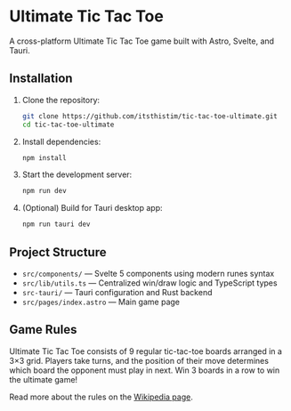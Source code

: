 # Ultimate Tic Tac Toe

A cross-platform Ultimate Tic Tac Toe game built with Astro, Svelte, and Tauri.

## Installation

1. Clone the repository:

    ```bash
    git clone https://github.com/itsthistim/tic-tac-toe-ultimate.git
    cd tic-tac-toe-ultimate
    ```

2. Install dependencies:

    ```bash
    npm install
    ```

3. Start the development server:

    ```bash
    npm run dev
    ```

4. (Optional) Build for Tauri desktop app:

    ```bash
    npm run tauri dev
    ```

## Project Structure

-   `src/components/` — Svelte 5 components using modern runes syntax
-   `src/lib/utils.ts` — Centralized win/draw logic and TypeScript types
-   `src-tauri/` — Tauri configuration and Rust backend
-   `src/pages/index.astro` — Main game page

## Game Rules

Ultimate Tic Tac Toe consists of 9 regular tic-tac-toe boards arranged in a 3×3 grid. Players take turns, and the position of their move determines which board the opponent must play in next. Win 3 boards in a row to win the ultimate game!

Read more about the rules on the [Wikipedia page](https://en.wikipedia.org/wiki/Ultimate_tic-tac-toe).
